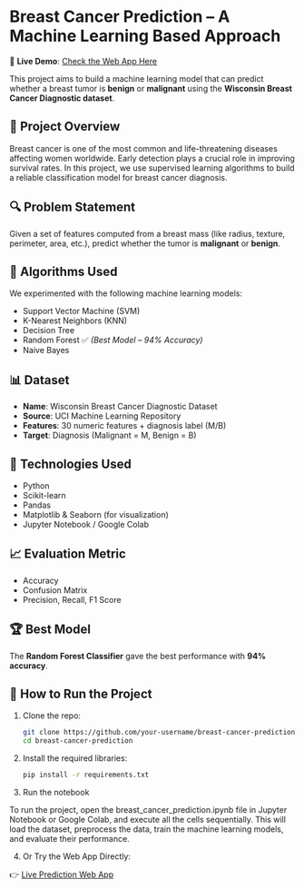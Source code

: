 # Breast Cancer Prediction – A Machine Learning Based Approach
🔗 **Live Demo**: [Check the Web App Here](https://breastcancer-inference-ai.streamlit.app/)

This project aims to build a machine learning model that can predict whether a breast tumor is **benign** or **malignant** using the **Wisconsin Breast Cancer Diagnostic dataset**.

## 📌 Project Overview

Breast cancer is one of the most common and life-threatening diseases affecting women worldwide. Early detection plays a crucial role in improving survival rates. In this project, we use supervised learning algorithms to build a reliable classification model for breast cancer diagnosis.

## 🔍 Problem Statement

Given a set of features computed from a breast mass (like radius, texture, perimeter, area, etc.), predict whether the tumor is **malignant** or **benign**.

## 🧠 Algorithms Used

We experimented with the following machine learning models:

- Support Vector Machine (SVM)
- K-Nearest Neighbors (KNN)
- Decision Tree
- Random Forest ✅ *(Best Model – 94% Accuracy)*
- Naive Bayes

## 📊 Dataset

- **Name**: Wisconsin Breast Cancer Diagnostic Dataset  
- **Source**: UCI Machine Learning Repository  
- **Features**: 30 numeric features + diagnosis label (M/B)  
- **Target**: Diagnosis (Malignant = M, Benign = B)

## 🔧 Technologies Used

- Python  
- Scikit-learn  
- Pandas  
- Matplotlib & Seaborn (for visualization)  
- Jupyter Notebook / Google Colab

## 📈 Evaluation Metric

- Accuracy  
- Confusion Matrix  
- Precision, Recall, F1 Score

## 🏆 Best Model

The **Random Forest Classifier** gave the best performance with **94% accuracy**.

## 🚀 How to Run the Project

1. Clone the repo:
   ```bash
   git clone https://github.com/your-username/breast-cancer-prediction.git
   cd breast-cancer-prediction
2. Install the required libraries:
   ```bash
   pip install -r requirements.txt

3. Run the notebook

To run the project, open the      breast_cancer_prediction.ipynb file in Jupyter Notebook or Google Colab, and execute all the cells sequentially. This will load the dataset, preprocess the data, train the machine learning models, and evaluate their performance.

4. Or Try the Web App Directly:

👉 [Live Prediction Web App](https://breastcancer-inference-ai.streamlit.app/)


